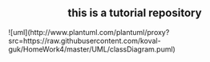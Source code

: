 <h2 align="center">this is a tutorial repository</h2>
![uml](http://www.plantuml.com/plantuml/proxy?src=https://raw.githubusercontent.com/koval-guk/HomeWork4/master/UML/classDiagram.puml)